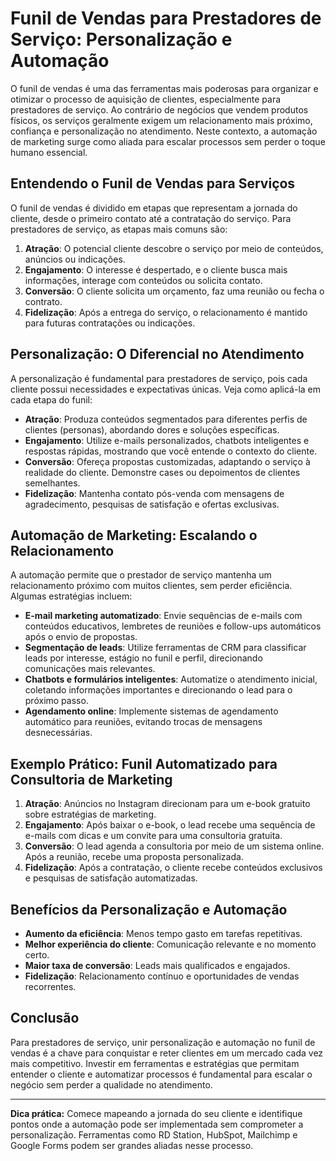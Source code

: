 # Funil de Vendas para Prestadores de Serviço: Personalização e Automação

O funil de vendas é uma das ferramentas mais poderosas para organizar e otimizar o processo de aquisição de clientes, especialmente para prestadores de serviço. Ao contrário de negócios que vendem produtos físicos, os serviços geralmente exigem um relacionamento mais próximo, confiança e personalização no atendimento. Neste contexto, a automação de marketing surge como aliada para escalar processos sem perder o toque humano essencial.

## Entendendo o Funil de Vendas para Serviços

O funil de vendas é dividido em etapas que representam a jornada do cliente, desde o primeiro contato até a contratação do serviço. Para prestadores de serviço, as etapas mais comuns são:

1. **Atração**: O potencial cliente descobre o serviço por meio de conteúdos, anúncios ou indicações.
2. **Engajamento**: O interesse é despertado, e o cliente busca mais informações, interage com conteúdos ou solicita contato.
3. **Conversão**: O cliente solicita um orçamento, faz uma reunião ou fecha o contrato.
4. **Fidelização**: Após a entrega do serviço, o relacionamento é mantido para futuras contratações ou indicações.

## Personalização: O Diferencial no Atendimento

A personalização é fundamental para prestadores de serviço, pois cada cliente possui necessidades e expectativas únicas. Veja como aplicá-la em cada etapa do funil:

- **Atração**: Produza conteúdos segmentados para diferentes perfis de clientes (personas), abordando dores e soluções específicas.
- **Engajamento**: Utilize e-mails personalizados, chatbots inteligentes e respostas rápidas, mostrando que você entende o contexto do cliente.
- **Conversão**: Ofereça propostas customizadas, adaptando o serviço à realidade do cliente. Demonstre cases ou depoimentos de clientes semelhantes.
- **Fidelização**: Mantenha contato pós-venda com mensagens de agradecimento, pesquisas de satisfação e ofertas exclusivas.

## Automação de Marketing: Escalando o Relacionamento

A automação permite que o prestador de serviço mantenha um relacionamento próximo com muitos clientes, sem perder eficiência. Algumas estratégias incluem:

- **E-mail marketing automatizado**: Envie sequências de e-mails com conteúdos educativos, lembretes de reuniões e follow-ups automáticos após o envio de propostas.
- **Segmentação de leads**: Utilize ferramentas de CRM para classificar leads por interesse, estágio no funil e perfil, direcionando comunicações mais relevantes.
- **Chatbots e formulários inteligentes**: Automatize o atendimento inicial, coletando informações importantes e direcionando o lead para o próximo passo.
- **Agendamento online**: Implemente sistemas de agendamento automático para reuniões, evitando trocas de mensagens desnecessárias.

## Exemplo Prático: Funil Automatizado para Consultoria de Marketing

1. **Atração**: Anúncios no Instagram direcionam para um e-book gratuito sobre estratégias de marketing.
2. **Engajamento**: Após baixar o e-book, o lead recebe uma sequência de e-mails com dicas e um convite para uma consultoria gratuita.
3. **Conversão**: O lead agenda a consultoria por meio de um sistema online. Após a reunião, recebe uma proposta personalizada.
4. **Fidelização**: Após a contratação, o cliente recebe conteúdos exclusivos e pesquisas de satisfação automatizadas.

## Benefícios da Personalização e Automação

- **Aumento da eficiência**: Menos tempo gasto em tarefas repetitivas.
- **Melhor experiência do cliente**: Comunicação relevante e no momento certo.
- **Maior taxa de conversão**: Leads mais qualificados e engajados.
- **Fidelização**: Relacionamento contínuo e oportunidades de vendas recorrentes.

## Conclusão

Para prestadores de serviço, unir personalização e automação no funil de vendas é a chave para conquistar e reter clientes em um mercado cada vez mais competitivo. Investir em ferramentas e estratégias que permitam entender o cliente e automatizar processos é fundamental para escalar o negócio sem perder a qualidade no atendimento.

---

**Dica prática:** Comece mapeando a jornada do seu cliente e identifique pontos onde a automação pode ser implementada sem comprometer a personalização. Ferramentas como RD Station, HubSpot, Mailchimp e Google Forms podem ser grandes aliadas nesse processo.